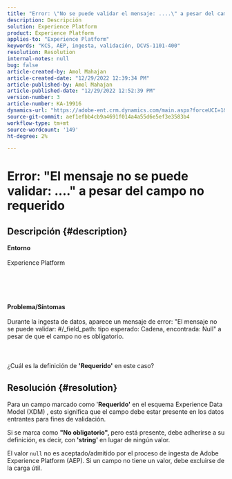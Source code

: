 ```yaml
---
title: "Error: \"No se puede validar el mensaje: ....\" a pesar del campo no requerido"
description: Descripción
solution: Experience Platform
product: Experience Platform
applies-to: "Experience Platform"
keywords: "KCS, AEP, ingesta, validación, DCVS-1101-400"
resolution: Resolution
internal-notes: null
bug: false
article-created-by: Amol Mahajan
article-created-date: "12/29/2022 12:39:34 PM"
article-published-by: Amol Mahajan
article-published-date: "12/29/2022 12:52:39 PM"
version-number: 3
article-number: KA-19916
dynamics-url: "https://adobe-ent.crm.dynamics.com/main.aspx?forceUCI=1&pagetype=entityrecord&etn=knowledgearticle&id=4a52d2d7-7587-ed11-81ac-6045bd006704"
source-git-commit: aef1efbb4cb9a4691f014a4a55d6e5ef3e3583b4
workflow-type: tm+mt
source-wordcount: '149'
ht-degree: 2%

---
```


# Error: &quot;El mensaje no se puede validar: ....&quot; a pesar del campo no requerido

## Descripción {#description}

<b>Entorno</b><br><br>Experience Platform<br><br> <br><br> <br><br><b>Problema/Síntomas</b><br><br>Durante la ingesta de datos, aparece un mensaje de error: &quot;El mensaje no se puede validar: #/_field_path: tipo esperado: Cadena, encontrada: Null&quot; a pesar de que el campo no es obligatorio.<br><br> <br><br>¿Cuál es la definición de <b>&#39;Requerido&#39;</b> en este caso?<br>

## Resolución {#resolution}


Para un campo marcado como &#39;<b>Requerido&#39;</b> en el esquema Experience Data Model (XDM) , esto significa que el campo debe estar presente en los datos entrantes para fines de validación.

Si se marca como <b>&quot;No obligatorio&quot;, </b>pero está presente, debe adherirse a su definición, es decir, con<b> &#39;string&#39; </b>en lugar de ningún valor.



El valor `null` no es aceptado/admitido por el proceso de ingesta de Adobe Experience Platform (AEP). Si un campo no tiene un valor, debe excluirse de la carga útil.
